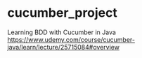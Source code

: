 # cucumber_project
Learning BDD with Cucumber in Java
https://www.udemy.com/course/cucumber-java/learn/lecture/25715084#overview
